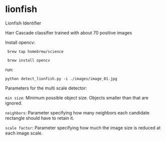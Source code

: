 # lionfish
Lionfish Identifier 


Harr Cascade classifier trained with about 70 positive images


Install opencv:

` brew tap homebrew/science`

` brew install opencv`

run:

`python detect_lionfish.py -i ./images/image_01.jpg`

Parameters for the multi scale detector:

  `min size`: Minimum possible object size. Objects smaller than that are ignored.
  
  `neighbors`: Parameter specifying how many neighbors each candidate rectangle should have to retain it.
  
  `scale factor`: Parameter specifying how much the image size is reduced at each image scale.
